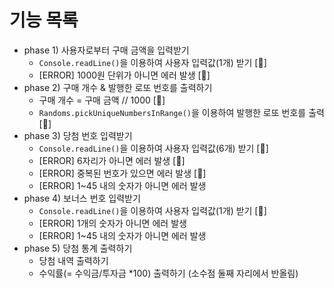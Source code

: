 # 기능 목록
- phase 1) 사용자로부터 구매 금액을 입력받기
  - `Console.readLine()`을 이용하여 사용자 입력값(1개) 받기 [🚀] 
  - [ERROR] 1000원 단위가 아니면 에러 발생 [🚀]
- phase 2) 구매 개수 & 발행한 로또 번호를 출력하기
  - 구매 개수 = 구매 금액 // 1000 [🚀]
  - `Randoms.pickUniqueNumbersInRange()`을 이용하여 발행한 로또 번호를 출력 [🚀]
- phase 3) 당첨 번호 입력받기
  - `Console.readLine()`을 이용하여 사용자 입력값(6개) 받기 [🚀]
  - [ERROR] 6자리가 아니면 에러 발생 [🚀]
  - [ERROR] 중복된 번호가 있으면 에러 발생 [🚀]
  - [ERROR] 1~45 내의 숫자가 아니면 에러 발생
- phase 4) 보너스 번호 입력받기
  - `Console.readLine()`을 이용하여 사용자 입력값(1개) 받기 [🚀]
  - [ERROR] 1개의 숫자가 아니면 에러 발생
  - [ERROR] 1~45 내의 숫자가 아니면 에러 발생
- phase 5) 당첨 통계 출력하기
  - 당첨 내역 출력하기
  - 수익률(= 수익금/투자금 *100) 출력하기 (소수점 둘째 자리에서 반올림)